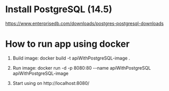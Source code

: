 # Install PostgreSQL (14.5)
https://www.enterprisedb.com/downloads/postgres-postgresql-downloads

# How to run app using docker

1. Build image: docker build -t apiWithPostgreSQL-image .

2. Run image: docker run -d -p 8080:80 --name apiWithPostgreSQL apiWithPostgreSQL-image

3. Start using on http://localhost:8080/
